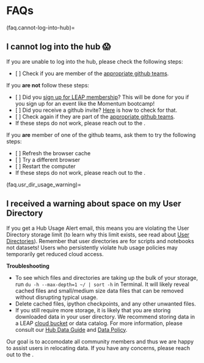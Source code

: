 # FAQs

(faq.cannot-log-into-hub)=

## I cannot log into the hub 😱

If you are unable to log into the hub, please check the following steps:

- \[ \] Check if you are member of the [appropriate github teams](users.categories).

If you **are not** follow these steps:

- \[ \] Did you [sign up for LEAP membership](users.membership.apply)? This will be done for you if you sign up for an event like the Momentum bootcamp!
- \[ \] Did you receive a github invite? [Here](users.membership.invite) is how to check for that.
- \[ \] Check again if they are part of the [appropriate github teams](users.categories).
- If these steps do not work, please reach out to the [](support.data_compute_team).

If you **are** member of one of the github teams, ask them to try the following steps:

- \[ \] Refresh the browser cache
- \[ \] Try a different browser
- \[ \] Restart the computer
- If these steps do not work, please reach out to the [](support.data_compute_team).

(faq.usr_dir_usage_warning)=
## I received a warning about space on my User Directory
If you get a Hub Usage Alert email, this means you are violating the User Directory storage limit (to learn why this limit exists, see read about [User Directories](hub.guide.data.user_dir)). Remember that user directories are for scripts and notebooks not datasets! Users who persistently violate hub usage policies may temporarily get reduced cloud access. 

**Troubleshooting**
- To see which files and directories are taking up the bulk of your storage, run  `du -h --max-depth=1 ~/ | sort -h`  in Terminal. It will likely reveal cached files and small/medium size data files that can be removed without disrupting typical usage. 
- Delete cached files, ipython checkpoints, and any other unwanted files.
- If you still require more storage, it is likely that you are storing downloaded data in your user directory. We recommend storing data in a LEAP [cloud bucket](https://leap-stc.github.io/leap-pangeo/jupyterhub.html#leap-pangeo-cloud-storage-buckets) or data catalog. For more information, please consult our [Hub Data Guide](guide.hub.data) and [Data Policy](./../policies/data_policy). 


Our goal is to accomodate all community members and thus we are happy to assist users in relocating data.  If you have any concerns, please reach out to the [](support.data_compute_team).